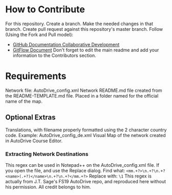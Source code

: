 # How to Contribute
For this repository.
Create a branch.
Make the needed changes in that branch.
Create pull request against this repository's master branch.
Follow (Using the Fork and Pull model):
- [GitHub Documentation Collaborative Development](https://docs.github.com/en/github/collaborating-with-pull-requests/getting-started/about-collaborative-development-models)
- [GitFlow Document](https://guides.github.com/introduction/flow/)
Don't forget to edit the main readme and add your information to the Contributors section.

# Requirements
Network file: AutoDrive_config.xml
Network README.md file created from the README-TEMPLATE.md file.
Placed in a folder named for the official name of the map.

## Optional Extras
Translations, with filename properly formatted using the 2 character country code. Example: AutoDrive_config_de.xml
Visual Map of the network created in AutoDrive Course Editor.

### Extracting Network Destinations
This regex can be used in Notepad++ on the AutoDrive_config.xml file. If you open the file, and use the Replace dialog.
Find what: ```<mm.+?>\n.+?\n.+?<name>(.+?)</name>\n.+?\n.+?</mm.+?>```
Replace with: ```\1```
This regex is actually from J.T. Sage's FS19 AutoDrive repo, and reproduced here without his permission. All credit belongs to him.
